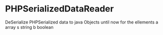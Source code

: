 # PHPSerializedDataReader
DeSerialize PHPSerialized data to java Objects
until now for the ellements
a array
s string
b boolean




